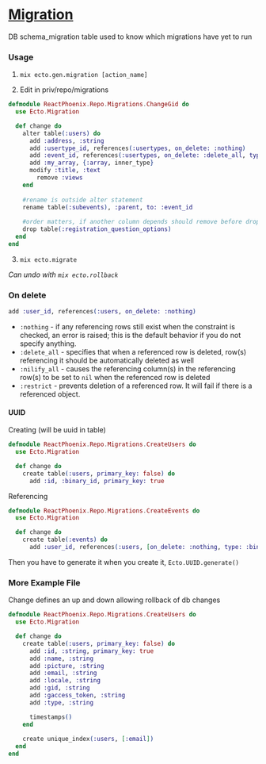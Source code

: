 # [Migration](https://hexdocs.pm/ecto_sql/Ecto.Migration.html)

DB schema_migration table used to know which migrations have yet to run

### Usage

1) `mix ecto.gen.migration [action_name]`

2)  Edit in priv/repo/migrations

```elixir
defmodule ReactPhoenix.Repo.Migrations.ChangeGid do
  use Ecto.Migration

  def change do
    alter table(:users) do
      add :address, :string
      add :usertype_id, references(:usertypes, on_delete: :nothing)
      add :event_id, references(:usertypes, on_delete: :delete_all, type: :string)
      add :my_array, {:array, inner_type}
      modify :title, :text
  		remove :views
    end
    
    #rename is outside alter statement
    rename table(:subevents), :parent, to: :event_id
    
    #order matters, if another column depends should remove before dropping
    drop table(:registration_question_options)
  end
end
```

3) `mix ecto.migrate`

*Can undo with `mix ecto.rollback`*

### On delete

```elixir
add :user_id, references(:users, on_delete: :nothing)
```

- `:nothing` - if any referencing rows still exist when the constraint is checked, an error is raised; this is the default behavior if you do not specify anything.
- `:delete_all` - specifies that when a referenced row is deleted, row(s) referencing it should be automatically deleted as well
- `:nilify_all` - causes the referencing column(s) in the referencing row(s) to be set to `nil` when the referenced row is deleted
- `:restrict` - prevents deletion of a referenced row. It will fail if there is a referenced object.

#### UUID 

Creating (will be uuid in table)

```elixir
defmodule ReactPhoenix.Repo.Migrations.CreateUsers do
  use Ecto.Migration

  def change do
    create table(:users, primary_key: false) do
      add :id, :binary_id, primary_key: true
```

Referencing

```elixir
defmodule ReactPhoenix.Repo.Migrations.CreateEvents do
  use Ecto.Migration

  def change do
    create table(:events) do
      add :user_id, references(:users, [on_delete: :nothing, type: :binary_id])
```

Then you have to generate it when you create it, `Ecto.UUID.generate()`

### More Example File

Change defines an up and down allowing rollback of db changes

```elixir
defmodule ReactPhoenix.Repo.Migrations.CreateUsers do
  use Ecto.Migration

  def change do
    create table(:users, primary_key: false) do
      add :id, :string, primary_key: true
      add :name, :string
      add :picture, :string
      add :email, :string
      add :locale, :string
      add :gid, :string
      add :gaccess_token, :string
      add :type, :string

      timestamps()
    end
    
    create unique_index(:users, [:email])
  end
end
```

